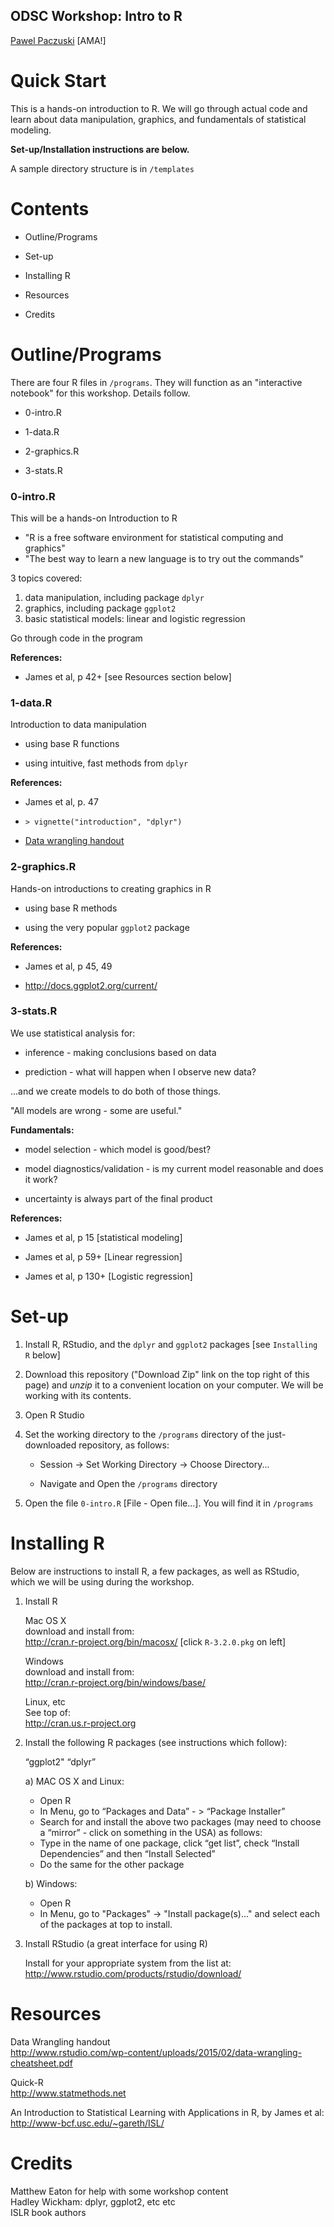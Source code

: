## ODSC Workshop: Intro to R
[Pawel Paczuski](http://www.pavopax.com)   [AMA!] 	

Quick Start
===============================================================================
This is a hands-on introduction to R. We will go through actual code
and learn about data manipulation, graphics, and fundamentals of
statistical modeling.

**Set-up/Installation instructions are below.**

A sample directory structure is in `/templates`


Contents
===============================================================================

* Outline/Programs  

* Set-up
* Installing R  

* Resources  
* Credits  



  



Outline/Programs
===============================================================================

There are four R files in `/programs`. They will function as an
"interactive notebook" for this workshop. Details follow.

* 0-intro.R

* 1-data.R

* 2-graphics.R

* 3-stats.R


### 0-intro.R
This will be a hands-on Introduction to R

* "R is a free software environment for statistical computing and graphics"
* "The best way to learn a new language is to try out the commands"

3 topics covered:  
1. data manipulation, including package `dplyr`  
2. graphics, including package `ggplot2`  
3. basic statistical models: linear and logistic regression  

Go through code in the program

**References:**

* James et al, p 42+ [see Resources section below]


### 1-data.R
Introduction to data manipulation

* using base R functions

* using intuitive, fast methods from `dplyr` 

**References:**

* James et al, p. 47

* `> vignette("introduction", "dplyr")`

* [Data wrangling handout](http://www.rstudio.com/wp-content/uploads/2015/02/data-wrangling-cheatsheet.pdf)



### 2-graphics.R

Hands-on introductions to creating graphics in R

* using base R methods

* using the very popular `ggplot2` package


**References:**

* James et al, p 45, 49

* http://docs.ggplot2.org/current/


### 3-stats.R

We use statistical analysis for:

* inference - making conclusions based on data

* prediction - what will happen when I observe new data?

...and we create models to do both of those things.

"All models are wrong - some are useful."

**Fundamentals:**

* model selection - which model is good/best?

* model diagnostics/validation - is my current model reasonable and
  does it work?

* uncertainty is always part of the final product


**References:**

* James et al, p 15 [statistical modeling]

* James et al, p 59+ [Linear regression]

* James et al, p 130+ [Logistic regression]







Set-up
===============================================================================

1. Install R, RStudio, and the `dplyr` and `ggplot2` packages
   [see `Installing R` below]

2. Download this repository ("Download Zip" link on the top right of
   this page) and *unzip* it to a convenient location on your
   computer. We will be working with its contents.

3. Open R Studio

4. Set the working directory to the `/programs` directory of the
   just-downloaded repository, as follows:

   * Session -> Set Working Directory -> Choose Directory...

   * Navigate and Open the `/programs` directory

5. Open the file `0-intro.R` [File - Open file...]. You will find it
   in `/programs`
	


Installing R
===============================================================================

Below are instructions to install R, a few packages, as well as
RStudio, which we will be using during the workshop.

1. Install R

	Mac OS X  
	download and install from:  
	http://cran.r-project.org/bin/macosx/ [click `R-3.2.0.pkg` on left]

	Windows  
	download and install from:  
	http://cran.r-project.org/bin/windows/base/

	Linux, etc  
	See top of:  
	http://cran.us.r-project.org 

2. Install the following R packages (see instructions which follow):

	“ggplot2"
	“dplyr”

	a) MAC OS X and Linux:
	* Open R
	* In Menu, go to “Packages and Data” - > “Package Installer”
	* Search for and install the above two packages (may need to
      choose a “mirror” - click on something in the USA) as follows:
	* Type in the name of one package, click “get list”, check
      “Install Dependencies” and then “Install Selected”
	* Do the same for the other package
	
	b) Windows:
	* Open R
	* In Menu, go to "Packages" -> "Install package(s)..." and select
      each of the packages at top to install.
	

3. Install RStudio (a great interface for using R)

	Install for your appropriate system from the list at:
	http://www.rstudio.com/products/rstudio/download/


Resources
===============================================================================

Data Wrangling handout  
http://www.rstudio.com/wp-content/uploads/2015/02/data-wrangling-cheatsheet.pdf

Quick-R  
http://www.statmethods.net

An Introduction to Statistical Learning with Applications in R, by James et al:  
http://www-bcf.usc.edu/~gareth/ISL/




Credits 
===============================================================================
Matthew Eaton for help with some workshop content    
Hadley Wickham: dplyr, ggplot2, etc etc   
ISLR book authors  


